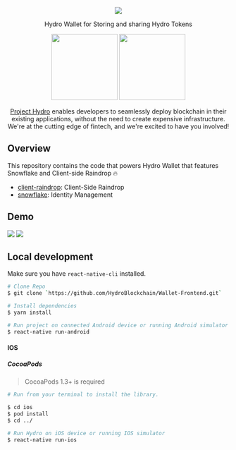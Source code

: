 <div align="center">
<p>
<img src="https://www.hydrogenplatform.com/images/logo_hydro.png">
</p>
  <p>
    Hydro Wallet for Storing and sharing Hydro Tokens
  </p>
<p>
<img src="https://raw.githubusercontent.com/Khay-EMMA/eltwallet/master/assets/play_store.svg" width="150" >
<img src="https://raw.githubusercontent.com/Khay-EMMA/eltwallet/master/assets/app_store.svg" width="150" >
  </p>

[Project Hydro](http://www.projecthydro.com) enables developers to seamlessly deploy blockchain in their existing applications, without the need to create expensive infrastructure. We're at the cutting edge of fintech, and we're excited to have you involved!

</div>

## Overview

This repository contains the code that powers Hydro Wallet that features Snowflake and Client-side Raindrop 🔥

- [client-raindrop](./client-raindrop): Client-Side Raindrop
- [snowflake](./snowflake): Identity Management

## Demo

<p>
<img src="https://raw.githubusercontent.com/HydroBlockchain/Wallet-Frontend/master/src/assets/images/readme1.png" />
<img src="https://raw.githubusercontent.com/HydroBlockchain/Wallet-Frontend/master/src/assets/images/readme2.png" />
</p>

## Local development

Make sure you have `react-native-cli` installed.

```bash
# Clone Repo
$ git clone `https://github.com/HydroBlockchain/Wallet-Frontend.git`

# Install dependencies
$ yarn install

# Run project on connected Android device or running Android simulator
$ react-native run-android
```

#### IOS

##### CocoaPods

> CocoaPods 1.3+ is required

```bash
# Run from your terminal to install the library.

$ cd ios
$ pod install
$ cd ../

# Run Hydro on iOS device or running IOS simulator
$ react-native run-ios
```
